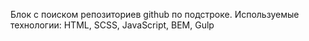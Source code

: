 Блок с поиском репозиториев github по подстроке. Используемые технологии: HTML, SCSS, JavaScript, BEM, Gulp
